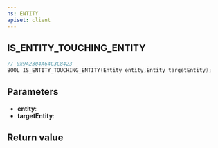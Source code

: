 ```yaml
---
ns: ENTITY
apiset: client
---
```

## IS_ENTITY_TOUCHING_ENTITY

```c
// 0x9A2304A64C3C8423
BOOL IS_ENTITY_TOUCHING_ENTITY(Entity entity,Entity targetEntity);
```


## Parameters
* **entity**:
* **targetEntity**:

## Return value